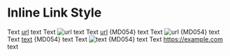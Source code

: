 # Inline Link Style

Text [url](https://example.com) text
Text ![url](https://example.com) text
Text [url] {MD054} text
Text ![url] {MD054} text
Text [text][url] {MD054} text
Text ![text][url] {MD054} text
Text <https://example.com> text

[url]: https://example.com

<!-- markdownlint-configure-file {
  "MD054": {
    "style": "inline"
  }
} -->

